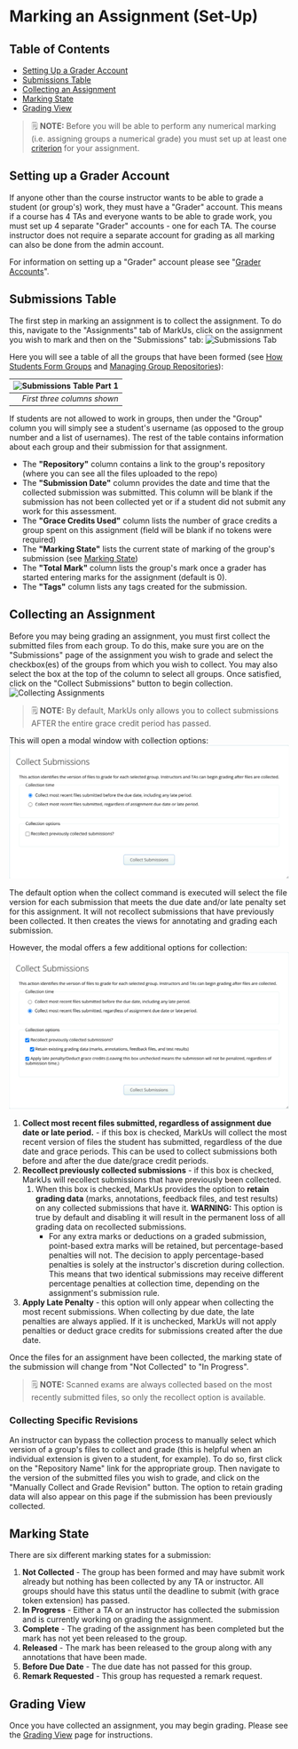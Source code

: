 # Marking an Assignment (Set-Up)

## Table of Contents

- [Setting Up a Grader Account](#setting-up-a-grader-account)
- [Submissions Table](#submissions-table)
- [Collecting an Assignment](#collecting-an-assignment)
- [Marking State](#marking-state)
- [Grading View](#grading-view)

> :spiral_notepad: **NOTE:** Before you will be able to perform any numerical marking (i.e. assigning groups a numerical grade) you must set up at least one [criterion](Instructor-Guide--Assignments--Marking--Criteria.md) for your assignment.

## Setting up a Grader Account

If anyone other than the course instructor wants to be able to grade a student (or group's) work, they must have a "Grader" account. This means if a course has 4 TAs and everyone wants to be able to grade work, you must set up 4 separate "Grader" accounts - one for each TA. The course instructor does not require a separate account for grading as all marking can also be done from the admin account.

For information on setting up a "Grader" account please see "[Grader Accounts](Instructor-Guide--Users.md#grader-accounts)".

## Submissions Table

The first step in marking an assignment is to collect the assignment. To do this, navigate to the "Assignments" tab of MarkUs, click on the assignment you wish to mark and then on the "Submissions" tab:
![Submissions Tab](images/submissions-tab.png)

Here you will see a table of all the groups that have been formed (see [How Students Form Groups](Student-Guide.md) and [Managing Group Repositories](Instructor-Guide--Groups.md)):

| ![Submissions Table Part 1](images/submissions-table.png) |
|--------------:|
| *First three columns shown* |

If students are not allowed to work in groups, then under the "Group" column you will simply see a student's username (as opposed to the group number and a list of usernames). The rest of the table contains information about each group and their submission for that assignment.

- The **"Repository"** column contains a link to the group's repository (where you can see all the files uploaded to the repo)
- The **"Submission Date"** column provides the date and time that the collected submission was submitted. This column will be blank if the submission has not been collected yet or if a student did not submit any work for this assessment.
- The **"Grace Credits Used"** column lists the number of grace credits a group spent on this assignment (field will be blank if no tokens were required)
- The **"Marking State"** lists the current state of marking of the group's submission (see [Marking State](#marking-state))
- The **"Total Mark"** column lists the group's mark once a grader has started entering marks for the assignment (default is 0).
- The **"Tags"** column lists any tags created for the submission.

## Collecting an Assignment

Before you may being grading an assignment, you must first collect the submitted files from each group. To do this, make sure you are on the "Submissions" page of the assignment you wish to grade and select the checkbox(es) of the groups from which you wish to collect. You may also select the box at the top of the column to select all groups. Once satisfied, click on the "Collect Submissions" button to begin collection.
![Collecting Assignments](images/submissions-table-collect.png)

> :spiral_notepad: **NOTE:** By default, MarkUs only allows you to collect submissions AFTER the entire grace credit period has passed.

This will open a modal window with collection options:
![Submissions Modal](images/submissions-modal.png)

The default option when the collect command is executed will select the file version for each submission that meets the due date and/or late penalty set for this assignment. It will not recollect submissions that have previously been collected. It then creates the views for annotating and grading each submission.

However, the modal offers a few additional options for collection:
![Submissions Modal With Options](images/submissions-modal-with-options.png)

1. **Collect most recent files submitted, regardless of assignment due date or late period.** - if this box is checked, MarkUs will collect the most recent version of files the student has submitted, regardless of the due date and grace periods. This can be used to collect submissions both before and after the due date/grace credit periods.
2. **Recollect previously collected submissions** - if this box is checked, MarkUs will recollect submissions that have previously been collected.
   1. When this box is checked, MarkUs provides the option to **retain grading data** (marks, annotations, feedback files, and test results) on any collected submissions that have it. **WARNING:** This option is true by default and disabling it will result in the permanent loss of all grading data on recollected submissions.
      - For any extra marks or deductions on a graded submission, point-based extra marks will be retained, but percentage-based penalties will not. The decision to apply percentage-based penalties is solely at the instructor's discretion during collection. This means that two identical submissions may receive different percentage penalties at collection time, depending on the assignment's submission rule.
3. **Apply Late Penalty** - this option will only appear when collecting the most recent submissions. When collecting by due date, the late penalties are always applied. If it is unchecked, MarkUs will not apply penalties or deduct grace credits for submissions created after the due date.

Once the files for an assignment have been collected, the marking state of the submission will change from "Not Collected" to "In Progress".

> :spiral_notepad: **NOTE:** Scanned exams are always collected based on the most recently submitted files, so only the recollect option is available.

### Collecting Specific Revisions

An instructor can bypass the collection process to manually select which version of a group's files to collect and grade (this is helpful when an individual extension is given to a student, for example). To do so, first click on the "Repository Name" link for the appropriate group. Then navigate to the version of the submitted files you wish to grade, and click on the "Manually Collect and Grade Revision" button. The option to retain grading data will also appear on this page if the submission has been previously collected.

## Marking State

There are six different marking states for a submission:

 1. **Not Collected** - The group has been formed and may have submit work already but nothing has been collected by any TA or instructor. All groups should have this status until the deadline to submit (with grace token extension) has passed.
 2. **In Progress** - Either a TA or an instructor has collected the submission and is currently working on grading the assignment.
 3. **Complete** - The grading of the assignment has been completed but the mark has not yet been released to the group.
 4. **Released** - The mark has been released to the group along with any annotations that have been made.
 5. **Before Due Date** - The due date has not passed for this group.
 6. **Remark Requested** - This group has requested a remark request.

## Grading View

Once you have collected an assignment, you may begin grading. Please see the [Grading View](Instructor-Guide--Assignments--Marking--Grading-View.md) page for instructions.
